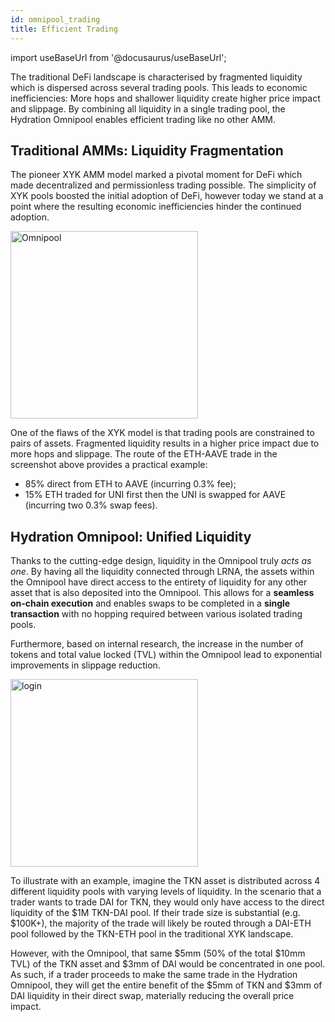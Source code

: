 ```yaml
---
id: omnipool_trading
title: Efficient Trading
---
```


import useBaseUrl from '@docusaurus/useBaseUrl';

The traditional DeFi landscape is characterised by fragmented liquidity which is dispersed across several trading pools. This leads to economic inefficiencies: More hops and shallower liquidity create higher price impact and slippage. By combining all liquidity in a single trading pool, the Hydration Omnipool enables efficient trading like no other AMM.

## Traditional AMMs: Liquidity Fragmentation

The pioneer XYK AMM model marked a pivotal moment for DeFi which made decentralized and permissionless trading possible. The simplicity of XYK pools boosted the initial adoption of DeFi, however today we stand at a point where the resulting economic inefficiencies hinder the continued adoption.

<div style={{textAlign: 'center'}}>
  <img alt="Omnipool" src={useBaseUrl('/omnipool/trading-1.jpg')} width="300px" />
</div>

One of the flaws of the XYK model is that trading pools are constrained to pairs of assets. Fragmented liquidity results in a higher price impact due to more hops and slippage. The route of the ETH-AAVE trade in the screenshot above provides a practical example:
- 85% direct from ETH to AAVE (incurring 0.3% fee);
- 15% ETH traded for UNI first then the UNI is swapped for AAVE (incurring two 0.3% swap fees).

## Hydration Omnipool: Unified Liquidity

Thanks to the cutting-edge design, liquidity in the Omnipool truly *acts as* *one*. By having all the liquidity connected through LRNA, the assets within the Omnipool have direct access to the entirety of liquidity for any other asset that is also deposited into the Omnipool. This allows for a **seamless on-chain execution** and enables swaps to be completed in a **single transaction** with no hopping required between various isolated trading pools. 

Furthermore, based on internal research, the increase in the number of tokens and total value locked (TVL) within the Omnipool lead to exponential improvements in slippage reduction.

<div style={{textAlign: 'left'}}>
  <img alt="login" src={useBaseUrl('/omnipool/trading-2.jpg')} width="300px" />
</div>

To illustrate with an example, imagine the TKN asset is distributed across 4 different liquidity pools with varying levels of liquidity. In the scenario that a trader wants to trade DAI for TKN, they would only have access to the direct liquidity of the $1M TKN-DAI pool. If their trade size is substantial (e.g. $100K+), the majority of the trade will likely be routed through a DAI-ETH pool followed by the TKN-ETH pool in the traditional XYK landscape.

However, with the Omnipool, that same $5mm (50% of the total $10mm TVL) of the TKN asset and $3mm of DAI would be concentrated in one pool. As such, if a trader proceeds to make the same trade in the Hydration Omnipool, they will get the entire benefit of the $5mm of TKN and $3mm of DAI liquidity in their direct swap, materially reducing the overall price impact.
